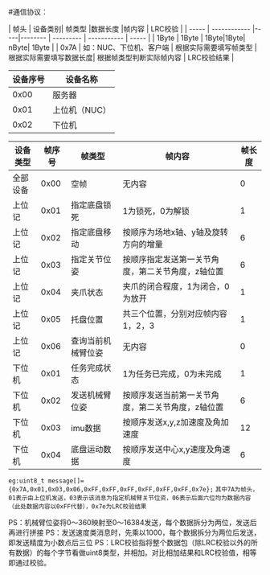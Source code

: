 #通信协议：

| 帧头 | 设备类别| 帧类型 |数据长度 |帧内容  | LRC校验     | 
| ----- | ------------ |-----|-------- | --------- | ----------- | ----- |
| 1Byte | 1Byte | 1Byte|1Byte| nByte| 1Byte  | 
| 0x7A  | 如：NUC、下位机、客户端 | 根据实际需要填写帧类型 |根据实际需要填写数据长度| 根据帧类型判断实际帧内容 | LRC校验结果 | 

| 设备序号 | 设备名称 |
| ------- | -------------|
|   0x00  |  服务器  |
|   0x01  |  上位机（NUC）  |
|   0x02  |  下位机  |


| 设备类型 | 帧序号 | 帧类型 | 帧内容 | 帧长度 |
| ------- | ----- | ----- | ----- | ----- |
| 全部设备 |  0x00 |  空帧  | 无内容 |   0   |
| 上位记  |  0x01 | 指定底盘锁死 | 1为锁死，0为解锁 | 1 |
| 上位记   |  0x02 | 指定底盘移动 | 按顺序为场地x轴、y轴及旋转方向的增量 | 6 |
| 上位记   |  0x03 | 指定关节位姿 | 按顺序指定发送第一关节角度，第二关节角度，z轴位置 | 6 |
| 上位记   |  0x04 | 夹爪状态 | 夹爪的闭合程度，1为闭合，0为放开 | 1 |
| 上位记    |  0x05 | 托盘位置  | 共三个位置，分别对应帧内容1，2，3 | 1 |
| 上位记    |  0x06 | 查询当前机械臂位姿  | 无内容 | 0 |
| 下位机   |  0x01 | 任务完成状态  | 1为任务已完成，0为未完成 | 1 |
| 下位机   |  0x02 | 发送机械臂位姿  | 按顺序发送当前第一关节角度，第二关节角度，z轴位置 | 6 |
| 下位机   |  0x03 | imu数据  | 按顺序发送x,y,z加速度及角加速度 | 12 |
| 下位机   |  0x04| 底盘运动数据  | 按顺序发送中心x,y速度及角速度 | 6 |

`eg:uint8_t message[]={0x7A,0x01,0x03,0x06,0xFF,0xFF,0xFF,0xFF,0xFF,0xFF,0x7e};`
`其中7A为帧头，01表示由上位机发送，03表示该消息为指定机械臂关节位资，06表示后面六位均为数据内容（此处数据内容以0xFF代替），0x7e为LRC校验结果`

PS：机械臂位姿将0～360映射至0～16384发送，每个数据拆分为两位，发送后再进行拼接
PS：发送速度类消息时，先乘以1000，每个数据拆分为两位后发送，即发送精度为小数点后三位
PS：LRC校验指将整个数据包（除LRC校验以外的所有数据）的每个字节看做uint8类型，并相加。对比相加结果和LRC校验值，相等即通过校验。
